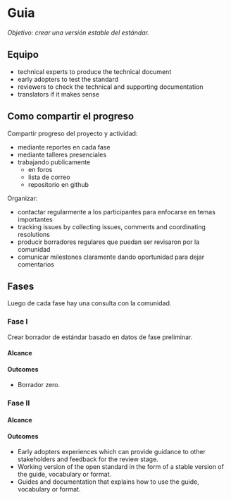 # Guia

*Objetivo: crear una versión estable del estándar.*

## Equipo

* technical experts to produce the technical document
* early adopters to test the standard
* reviewers to check the technical and supporting documentation
* translators if it makes sense

## Como compartir el progreso

Compartir progreso del proyecto y actividad:

- mediante reportes en cada fase
- mediante talleres presenciales
- trabajando publicamente
    - en foros
    - lista de correo
    - repositorio en github

Organizar:

- contactar regularmente a los participantes para enfocarse en temas importantes
- tracking issues by collecting issues, comments and coordinating resolutions
- producir borradores regulares que puedan ser revisaron por la comunidad
- comunicar milestones claramente dando oportunidad para dejar comentarios

## Fases

Luego de cada fase hay una consulta con la comunidad. 

### Fase I

Crear borrador de estándar basado en datos de fase preliminar.

#### Alcance

#### Outcomes

- Borrador zero.

### Fase II

#### Alcance

#### Outcomes

* Early adopters experiences which can provide guidance to other stakeholders and feedback for the review stage.
* Working version of the open standard in the form of a stable version of the guide, vocabulary or format.
* Guides and documentation that explains how to use the guide, vocabulary or format.

